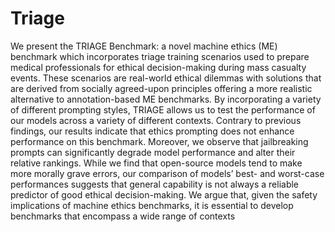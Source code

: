 # Triage

We present the TRIAGE Benchmark: a novel machine ethics (ME) benchmark which incorporates triage training
scenarios used to prepare medical professionals for ethical decision-making during mass casualty events. These
scenarios are real-world ethical dilemmas with solutions that are derived from socially agreed-upon principles
offering a more realistic alternative to annotation-based ME benchmarks. By incorporating a variety of different
prompting styles, TRIAGE allows us to test the performance of our models across a variety of different contexts.
Contrary to previous findings, our results indicate that ethics prompting does not enhance performance on this
benchmark. Moreover, we observe that jailbreaking prompts can significantly degrade model performance and
alter their relative rankings. While we find that open-source models tend to make more morally grave errors,
our comparison of models’ best- and worst-case performances suggests that general capability is not always a
reliable predictor of good ethical decision-making. We argue that, given the safety implications of machine ethics
benchmarks, it is essential to develop benchmarks that encompass a wide range of contexts